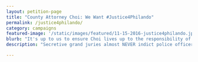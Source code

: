 ```yaml
---
layout: petition-page
title: "County Attorney Choi: We Want #Justice4Philando"
permalink: /justice4philando/
category: campaigns
featured-image: '/static/images/featured/11-15-2016-justice4philando.jpg'
blurb: "It's up to us to ensure Choi lives up to the responsibility of his office and prosecutes the officer who killed Philando Castile."
description: "Secretive grand juries almost NEVER indict police officers. We must make sure C.A. Choi lives up to the responsibility of his office and prosecutes the officer who killed Philando Castile. "

---
```

<link href='https://actionnetwork.org/css/style-embed-whitelabel.css' rel='stylesheet' type='text/css' /><script src='https://actionnetwork.org/widgets/v2/petition/county-attorney-choi-we-want-justice4philando?format=js&source=widget&style=full'></script><div id='can-petition-area-county-attorney-choi-we-want-justice4philando' style='width: 100%'><!-- this div is the target for our HTML insertion --></div>